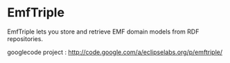 # EmfTriple

EmfTriple lets you store and retrieve EMF domain models from RDF repositories.

googlecode project : http://code.google.com/a/eclipselabs.org/p/emftriple/
